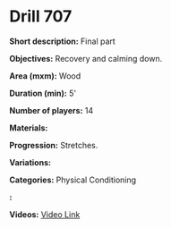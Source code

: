 # Drill 707

**Short description:**
Final part

**Objectives:**
Recovery and calming down.

**Area (mxm):**
Wood

**Duration (min):**
5'

**Number of players:**
14

**Materials:**


**Progression:**
Stretches.

**Variations:**


**Categories:**
Physical Conditioning

**:**


**Videos:**
[Video Link](https://www.youtube.com/embed/uJK4Cr_HpA4)

